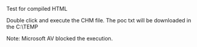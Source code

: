 Test for compiled HTML

Double click and execute the CHM file. The poc txt will be downloaded in the C:\TEMP

Note: Microsoft AV blocked the execution.
